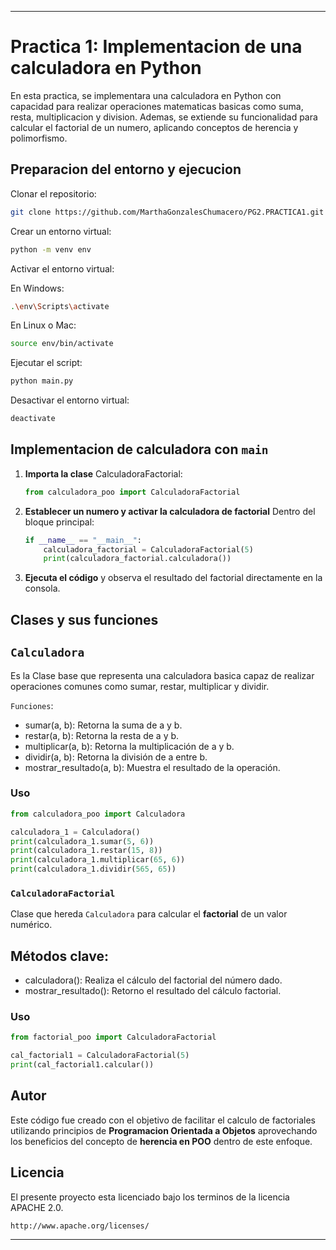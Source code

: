 ---

# Practica 1: Implementacion de una calculadora en Python
En esta practica, se implementara una calculadora en Python con capacidad para realizar operaciones matematicas basicas como suma, resta, multiplicacion y division. Ademas, se extiende su funcionalidad para calcular el factorial de un numero, aplicando conceptos de herencia y polimorfismo.

## Preparacion del entorno y ejecucion

Clonar el repositorio:

```sh
git clone https://github.com/MarthaGonzalesChumacero/PG2.PRACTICA1.git
```

Crear un entorno virtual:  

```sh
python -m venv env
```

Activar el entorno virtual:  

En Windows:  

```sh
.\env\Scripts\activate
```  

En Linux o Mac:  

```sh
source env/bin/activate
```

Ejecutar el script:  

```sh
python main.py
```

Desactivar el entorno virtual:  

```sh
deactivate
```

## Implementacion de calculadora con `main`
1. **Importa la clase** CalculadoraFactorial:
   ```python
   from calculadora_poo import CalculadoraFactorial
   ```
2. **Establecer un numero y activar la calculadora de factorial** Dentro del bloque principal:
   ```python
   if __name__ == "__main__":
       calculadora_factorial = CalculadoraFactorial(5)
       print(calculadora_factorial.calculadora())
   ```
3. **Ejecuta el código** y observa el resultado del factorial directamente en la consola.

## Clases y sus funciones
## `Calculadora`
Es la Clase base que representa una calculadora basica capaz de realizar operaciones comunes como sumar, restar, multiplicar y dividir.

`Funciones`:

- sumar(a, b): Retorna la suma de a y b.
- restar(a, b): Retorna la resta de a y b.
- multiplicar(a, b): Retorna la multiplicación de a y b.
- dividir(a, b): Retorna la división de a entre b.
- mostrar_resultado(a, b): Muestra el resultado de la operación.

### Uso  

```python
from calculadora_poo import Calculadora  

calculadora_1 = Calculadora()  
print(calculadora_1.sumar(5, 6))  
print(calculadora_1.restar(15, 8))  
print(calculadora_1.multiplicar(65, 6))  
print(calculadora_1.dividir(565, 65))  
```
### `CalculadoraFactorial`
Clase que hereda `Calculadora` para calcular el **factorial** de un valor numérico.

## Métodos clave:
- calculadora(): Realiza el cálculo del factorial del número dado.
- mostrar_resultado(): Retorno el resultado del cálculo factorial.

### Uso  

```python
from factorial_poo import CalculadoraFactorial  

cal_factorial1 = CalculadoraFactorial(5)  
print(cal_factorial1.calcular())  
```
## Autor
Este código fue creado con el objetivo de facilitar el calculo de factoriales utilizando principios de **Programacion Orientada a Objetos** aprovechando los beneficios del concepto de **herencia en POO** dentro de este enfoque.

## Licencia
El presente proyecto esta licenciado bajo los terminos de la licencia APACHE 2.0.

```
http://www.apache.org/licenses/
```
---